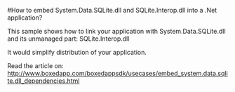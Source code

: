 #How to embed System.Data.SQLite.dll and SQLite.Interop.dll into a .Net application?

This sample shows how to link your application with System.Data.SQLite.dll and its unmanaged part: SQLite.Interop.dll

It would simplify distribution of your application.

Read the article on:
http://www.boxedapp.com/boxedappsdk/usecases/embed_system.data.sqlite.dll_dependencies.html

